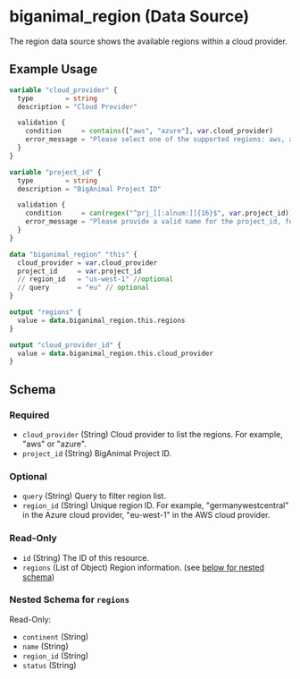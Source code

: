 # biganimal_region (Data Source)
The region data source shows the available regions within a cloud provider.

## Example Usage
```terraform
variable "cloud_provider" {
  type        = string
  description = "Cloud Provider"

  validation {
    condition     = contains(["aws", "azure"], var.cloud_provider)
    error_message = "Please select one of the supported regions: aws, azure."
  }
}

variable "project_id" {
  type        = string
  description = "BigAnimal Project ID"

  validation {
    condition     = can(regex("^prj_[[:alnum:]]{16}$", var.project_id))
    error_message = "Please provide a valid name for the project_id, for example: prj_abcdABCD01234567."
  }
}

data "biganimal_region" "this" {
  cloud_provider = var.cloud_provider
  project_id     = var.project_id
  // region_id   = "us-west-1" //optional
  // query       = "eu" // optional
}

output "regions" {
  value = data.biganimal_region.this.regions
}

output "cloud_provider_id" {
  value = data.biganimal_region.this.cloud_provider
}
```

<!-- schema generated by tfplugindocs -->
## Schema

### Required

- `cloud_provider` (String) Cloud provider to list the regions. For example, "aws" or "azure".
- `project_id` (String) BigAnimal Project ID.

### Optional

- `query` (String) Query to filter region list.
- `region_id` (String) Unique region ID. For example, "germanywestcentral" in the Azure cloud provider, "eu-west-1" in the AWS cloud provider.

### Read-Only

- `id` (String) The ID of this resource.
- `regions` (List of Object) Region information. (see [below for nested schema](#nestedatt--regions))

<a id="nestedatt--regions"></a>
### Nested Schema for `regions`

Read-Only:

- `continent` (String)
- `name` (String)
- `region_id` (String)
- `status` (String)

